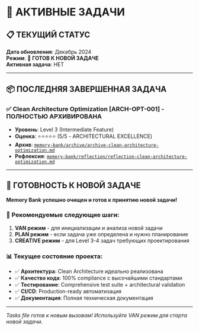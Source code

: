# 🎯 АКТИВНЫЕ ЗАДАЧИ

## 📋 ТЕКУЩИЙ СТАТУС
**Дата обновления**: Декабрь 2024  
**Режим**: 🚀 **ГОТОВ К НОВОЙ ЗАДАЧЕ**  
**Активная задача**: НЕТ

---

## 📦 ПОСЛЕДНЯЯ ЗАВЕРШЕННАЯ ЗАДАЧА

### ✅ Clean Architecture Optimization [ARCH-OPT-001] - ПОЛНОСТЬЮ АРХИВИРОВАНА
- **Уровень**: Level 3 (Intermediate Feature)
- **Оценка**: ⭐⭐⭐⭐⭐ (5/5 - ARCHITECTURAL EXCELLENCE)
- **Архив**: [`memory-bank/archive/archive-clean-architecture-optimization.md`](archive/archive-clean-architecture-optimization.md)
- **Рефлексия**: [`memory-bank/reflection/reflection-clean-architecture-optimization.md`](reflection/reflection-clean-architecture-optimization.md)

---

## 🚀 ГОТОВНОСТЬ К НОВОЙ ЗАДАЧЕ

**Memory Bank успешно очищен и готов к принятию новой задачи!**

### 🎯 Рекомендуемые следующие шаги:
1. **VAN режим** - для инициализации и анализа новой задачи
2. **PLAN режим** - если задача уже определена и нужно планирование
3. **CREATIVE режим** - для Level 3-4 задач требующих проектирования

### 📊 Текущее состояние проекта:
- ✅ **Архитектура**: Clean Architecture идеально реализована
- ✅ **Качество кода**: 100% compliance с высочайшими стандартами
- ✅ **Тестирование**: Comprehensive test suite + architectural validation
- ✅ **CI/CD**: Production-ready автоматизация
- ✅ **Документация**: Полная техническая документация

---

*Tasks file готов к новым вызовам! Используйте VAN режим для старта новой задачи.*
